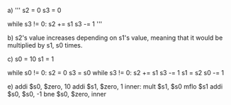 a)
'''
s2 = 0
s3 = 0

while s3 != 0:
  s2 += s1
  s3 -= 1
'''

b) s2's value increases depending on s1's value, meaning that it would be multiplied by s1, s0 times. 

c)
s0 = 10
s1 = 1

while s0 != 0:
  s2 = 0
  s3 = s0
  while s3 != 0:
      s2 += s1
      s3 -= 1
  s1 = s2
  s0 -= 1


e) 
        addi $s0, $zero, 10
        addi $s1, $zero, 1
inner:  mult $s1, $s0
        mflo $s1
        addi $s0, $s0, -1
        bne $s0, $zero, inner
